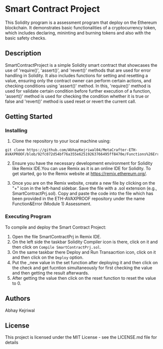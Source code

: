 # Smart Contract Project
This Solidity program is a assessment program that deploy on the Ethereum blockchain. It demonstrates basic functionalities of a cryptocurrency token, which includes declaring, mininting and burning tokens and also with the basic safety checks.

## Description
SmartContractProject is a simple Solidity smart contract that showcases the use of 'require()', 'assert()', and 'revert()' methods that are used for error handling in Solidity. It also includes functions for setting and resetting a value, ensuring only the contract owner can perform certain actions, and checking conditions using 'assert()' method. In this, 'require()' method is used for validate certain condition before further execution of a function, 'assert()' method is used for checking the condition whether it is true or false and 'revert()' method is used reset or revert the current call.

## Getting Started
### Installing
1) Clone the repository to your local machine using:
```
git clone https://github.com/AbhayKejriwal04/MetaCrafter-ETH-AVAXPROOF/blob/92fc072d54bf76a355e62519263766495ff8470e/Functions%26Error(Module1)%20Assessment
```

2) Ensure you have the necessary developmemt environment for Solidity like Remix IDE.You can use Remix as it is an online IDE for Solidity. To get started, go to the Remix website at https://remix.ethereum.org/.
   
4) Once you are on the Remix website, create a new file by clicking on the "+" icon in the left-hand sidebar. Save the file with a .sol extension (e.g., SmartContractPrj.sol). Copy and paste the code into the file which has been provided in the ETH-AVAXPROOF repository under the name Function&Error (Module 1) Assessment.

### Executing Program
To compile and deploy the Smart Contract Project:
1) Open the file SmartContractPrj in Remix IDE.
2) On the left side the taskbar Solidity Compiler icon is there, click on it and then click on ``Compile SmartContractPrj.sol``.
3) On the same taskbar there Deploy and Run Transacrtion icon, click on it and then click on the `Deploy` option.
4) Put the _new value in the set function after deploying it and then click on the check and get fucntion simultaneously for first checking the value and then getting the result afterwards.
5) After getting the value then click on the reset function to reset the value to 0.

## Authors
Abhay Kejriwal 

## License
This project is licensed under the MIT License - see the LICENSE.md file for details
